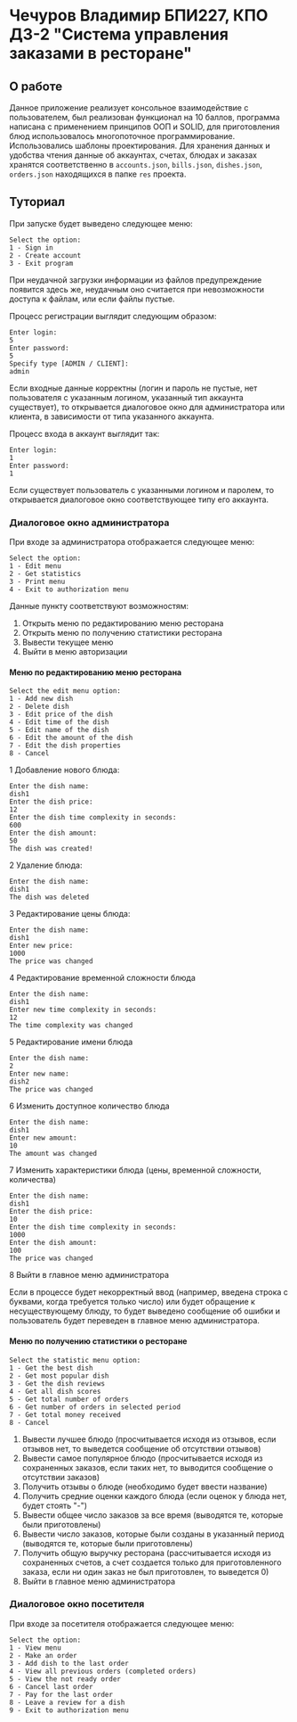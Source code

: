 # Чечуров Владимир БПИ227, КПО ДЗ-2 "Система управления заказами в ресторане"

## О работе

Данное приложение реализует консольное взаимодействие с пользователем, был реализован функционал на 10 баллов, программа написана с применением принципов ООП и SOLID, для приготовления блюд использовалось многопоточное программирование. Использовались шаблоны проектирования. Для хранения данных и удобства чтения данные об аккаунтах, счетах, блюдах и заказах хранятся соответственно в `accounts.json`, `bills.json`, `dishes.json`, `orders.json` находящихся в папке `res` проекта.

## Туториал

При запуске будет выведено следующее меню:

```
Select the option:
1 - Sign in
2 - Create account
3 - Exit program
```

При неудачной загрузки информации из файлов предупреждение появится здесь же, неудачным оно считается при невозможности доступа к файлам, или если файлы пустые.

Процесс регистрации выглядит следующим образом:

```
Enter login:
5
Enter password:
5
Specify type [ADMIN / CLIENT]:
admin
```

Если входные данные корректны (логин и пароль не пустые, нет пользователя с указанным логином, указанный тип аккаунта существует), то открывается диалоговое окно для администратора или клиента, в зависимости от типа указанного аккаунта.

Процесс входа в аккаунт выглядит так:

 ```
Enter login:
1
Enter password:
1
 ```

Если существует пользователь с указанными логином и паролем, то открывается диалоговое окно соответствующее типу его аккаунта.

### Диалоговое окно администратора

При входе за администратора отображается следующее меню:

```
Select the option:
1 - Edit menu
2 - Get statistics
3 - Print menu
4 - Exit to authorization menu
```

Данные пункту соответствуют возможностям:

1. Открыть меню по редактированию меню ресторана
2. Открыть меню по получению статистики ресторана
3. Вывести текущее меню
4. Выйти в меню авторизации

#### Меню по редактированию меню ресторана

```
Select the edit menu option:
1 - Add new dish
2 - Delete dish
3 - Edit price of the dish
4 - Edit time of the dish
5 - Edit name of the dish
6 - Edit the amount of the dish
7 - Edit the dish properties
8 - Cancel
```

1 Добавление нового блюда:

```
Enter the dish name:
dish1
Enter the dish price:
12
Enter the dish time complexity in seconds:
600
Enter the dish amount:
50
The dish was created!
```

2 Удаление блюда:

```
Enter the dish name:
dish1
The dish was deleted
```

3 Редактирование цены блюда:

```
Enter the dish name:
dish1
Enter new price:
1000
The price was changed
```

4 Редактирование временной сложности блюда

```
Enter the dish name:
dish1
Enter new time complexity in seconds:
12
The time complexity was changed
```

5  Редактирование имени блюда

```
Enter the dish name:
2
Enter new name:
dish2
The price was changed
```

6 Изменить доступное количество блюда

```
Enter the dish name:
dish1
Enter new amount:
10
The amount was changed
```

7 Изменить характеристики блюда (цены, временной сложности, количества)

```
Enter the dish name:
dish1
Enter the dish price:
10
Enter the dish time complexity in seconds:
1000
Enter the dish amount:
100
The price was changed
```

8 Выйти в главное меню администратора

Если в процессе будет некорректный ввод (например, введена строка с буквами, когда требуется только число) или будет обращение к несуществующему блюду, то будет выведено сообщение об ошибки и пользователь будет переведен в главное меню администратора.

#### Меню по получению статистики о ресторане

```
Select the statistic menu option:
1 - Get the best dish
2 - Get most popular dish
3 - Get the dish reviews
4 - Get all dish scores
5 - Get total number of orders
6 - Get number of orders in selected period
7 - Get total money received
8 - Cancel
```

1. Вывести лучшее блюдо (просчитывается исходя из отзывов, если отзывов нет, то выведется сообщение об отсутствии отзывов)
2. Вывести самое популярное блюдо (просчитывается исходя из сохраненных заказов, если таких нет, то выводится сообщение о отсутствии заказов)
3. Получить отзывы о блюде (необходимо будет ввести название)
4. Получить средние оценки каждого блюда (если оценок у блюда нет, будет стоять "-")
5. Вывести общее число заказов за все время (выводятся те, которые были приготовлены)
6. Вывести число заказов, которые были созданы в указанный период (выводятся те, которые были приготовлены)
7. Получить общую выручку ресторана (рассчитывается исходя из сохраненных счетов, а счет создается только для приготовленного заказа, если ни один заказ не был приготовлен, то выведется 0)
8. Выйти в главное меню администратора

### Диалоговое окно посетителя

При входе за посетителя отображается следующее меню:

```
Select the option:
1 - View menu
2 - Make an order
3 - Add dish to the last order
4 - View all previous orders (completed orders)
5 - View the not ready order
6 - Cancel last order
7 - Pay for the last order
8 - Leave a review for a dish
9 - Exit to authorization menu
```


